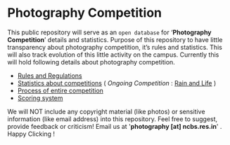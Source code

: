 # Photography Competition
This public repository will serve as an ``open database`` for ‘**Photography Competition**’ details and statistics. Purpose of this repository to have little transparency about photography competition, it’s rules and statistics. This will also track evolution of this little activity on the campus. Currently this will hold following details about photography competition.

* [Rules and Regulations ](Rules.md)
* [Statistics about competitions](https://github.com/photography2018/competition/tree/master/2019) ( *Ongoing Competition* : [Rain and Life](https://github.com/photography2018/competition/blob/master/2019/rain_and_life.md) )
* [Process of entire competition](process.md)
* [Scoring system](scoring.md)

We will NOT include any copyright material (like photos) or sensitive information (like email address) into this repository. Feel free to suggest, provide feedback or criticism! Email us at '**photography [at] ncbs.res.in**' . Happy Clicking ! 
